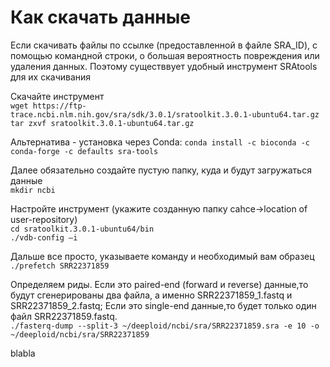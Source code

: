 # Как скачать данные

Если скачивать файлы по ссылке (предоставленной в файле SRA_ID), с помощью командной строки, о большая вероятность повреждения или удаления данных. Поэтому существвует удобный инструмент SRAtools для их скачивания

Скачайте инструмент \
``wget https://ftp-trace.ncbi.nlm.nih.gov/sra/sdk/3.0.1/sratoolkit.3.0.1-ubuntu64.tar.gz``\
``tar zxvf sratoolkit.3.0.1-ubuntu64.tar.gz``

Альтернатива - установка через Conda:
`conda install -c bioconda -c conda-forge -c defaults sra-tools`

Далее обязательно создайте пустую папку, куда и будут загружаться данные \
``mkdir ncbi``

Настройте инструмент (укажите созданную папку cahce->location of user-repository) \
``cd sratoolkit.3.0.1-ubuntu64/bin``\
``./vdb-config –i``

Дальше все просто, указываете команду и необходимый вам образец \
``./prefetch SRR22371859``

Определяем риды. Если это paired-end (forward и reverse) данные,то будут сгенерированы два файла, а именно SRR22371859_1.fastq и SRR22371859_2.fastq; Если это single-end данные,то будет только один файл SRR22371859.fastq. \
``./fasterq-dump --split-3 ~/deeploid/ncbi/sra/SRR22371859.sra -e 10 -o ~/deeploid/ncbi/sra/SRR22371859``

blabla
